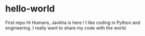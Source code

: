 # hello-world
First repo
Hi Humans, Javkha is here ! I like coding in Python and engineering. I really want to share my code with the world.
